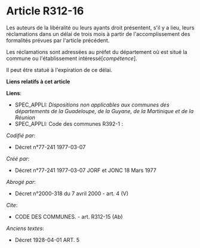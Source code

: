 # Article R312-16

Les auteurs de la libéralité ou leurs ayants droit présentent, s'il y a lieu, leurs réclamations dans un délai de trois mois
à partir de l'accomplissement des formalités prévues par l'article précédent.

Les réclamations sont adressées au préfet du département où est situé la commune ou l'établissement intéressé[*compétence*].

Il peut être statué à l'expiration de ce délai.

**Liens relatifs à cet article**

**Liens**:

  - SPEC_APPLI: *Dispositions non applicables aux communes des départements de la Guadeloupe, de la Guyane, de la Martinique et de la Réunion*
  - SPEC_APPLI: Code des communes R392-1 :

_Codifié par_:

  - Décret n°77-241 1977-03-07

_Créé par_:

  - Décret n°77-241 1977-03-07 JORF et JONC 18 Mars 1977

_Abrogé par_:

  - Décret n°2000-318 du 7 avril 2000 - art. 4 (V)

_Cite_:

  - CODE DES COMMUNES. - art. R312-15 (Ab)

_Anciens textes_:

  - Décret  1928-04-01 ART. 5
